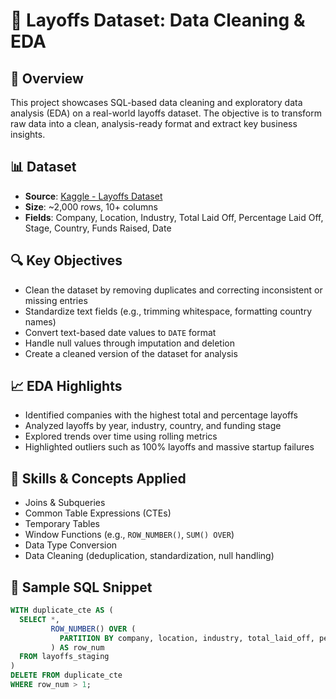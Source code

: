 # 🧹 Layoffs Dataset: Data Cleaning & EDA

## 📌 Overview
This project showcases SQL-based data cleaning and exploratory data analysis (EDA) on a real-world layoffs dataset. The objective is to transform raw data into a clean, analysis-ready format and extract key business insights.

## 📊 Dataset
- **Source**: [Kaggle - Layoffs Dataset](https://www.kaggle.com/)
- **Size**: ~2,000 rows, 10+ columns
- **Fields**: Company, Location, Industry, Total Laid Off, Percentage Laid Off, Stage, Country, Funds Raised, Date

## 🔍 Key Objectives
- Clean the dataset by removing duplicates and correcting inconsistent or missing entries
- Standardize text fields (e.g., trimming whitespace, formatting country names)
- Convert text-based date values to `DATE` format
- Handle null values through imputation and deletion
- Create a cleaned version of the dataset for analysis

## 📈 EDA Highlights
- Identified companies with the highest total and percentage layoffs
- Analyzed layoffs by year, industry, country, and funding stage
- Explored trends over time using rolling metrics
- Highlighted outliers such as 100% layoffs and massive startup failures

## 🧠 Skills & Concepts Applied
- Joins & Subqueries
- Common Table Expressions (CTEs)
- Temporary Tables
- Window Functions (e.g., `ROW_NUMBER()`, `SUM() OVER`)
- Data Type Conversion
- Data Cleaning (deduplication, standardization, null handling)

## 🧪 Sample SQL Snippet
```sql
WITH duplicate_cte AS (
  SELECT *, 
         ROW_NUMBER() OVER (
           PARTITION BY company, location, industry, total_laid_off, percentage_laid_off, date, stage, country, funds_raised_millions
         ) AS row_num
  FROM layoffs_staging
)
DELETE FROM duplicate_cte
WHERE row_num > 1;
